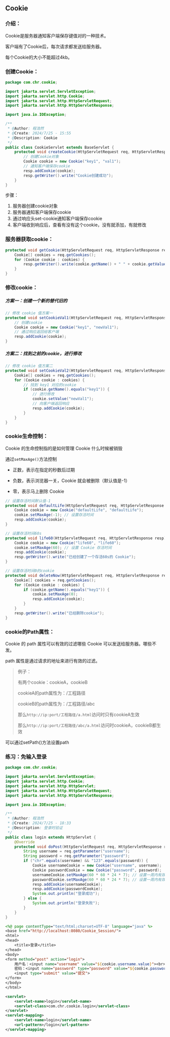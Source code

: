 ## Cookie

### 介绍：

Cookie是服务器通知客户端保存键值对的一种技术。

客户端有了Cookie后，每次请求都发送给服务器。

每个Cookie的大小不能超过4kb。



### 创建Cookie：

```java
package com.chr.cookie;

import jakarta.servlet.ServletException;
import jakarta.servlet.http.Cookie;
import jakarta.servlet.http.HttpServletRequest;
import jakarta.servlet.http.HttpServletResponse;

import java.io.IOException;

/**
 * @Author: 程浩然
 * @Create: 2024/7/25 - 15:55
 * @Description: Cookie
 */
public class CookieServlet extends BaseServlet {
    protected void createCookie(HttpServletRequest req, HttpServletResponse resp) throws ServletException, IOException {
        // 创建Cookie对象
        Cookie cookie = new Cookie("key1", "val1");
        // 通知客户端保存cookie
        resp.addCookie(cookie);
        resp.getWriter().write("Cookie创建成功");
    }
}
```

步骤：

1. 服务器创建cookie对象
2. 服务器通知客户端保存cookie
3. 通过响应头set-cookie通知客户端保存cookie
4. 客户端收到响应后，查看有没有这个cookie，没有就添加，有就修改



### 服务器获取cookie：

```java
protected void getCookie(HttpServletRequest req, HttpServletResponse resp) throws ServletException, IOException {
    Cookie[] cookies = req.getCookies();
    for (Cookie cookie : cookies) {
        resp.getWriter().write(cookie.getName() + " " + cookie.getValue() + "<br>");
    }
}
```



### 修改cookie：

##### 方案一：创建一个新的替代旧的

```java
// 修改 cookie 值方案一
protected void setCookieVal1(HttpServletRequest req, HttpServletResponse resp) throws ServletException, IOException {
    // 创建cookie
    Cookie cookie = new Cookie("key1", "newVal1");
    // 通过响应返回给客户端
    resp.addCookie(cookie);
}
```



##### 方案二：找到之前的cookie，进行修改

```java
// 修改 cookie 值方案二
protected void setCookieVal2(HttpServletRequest req, HttpServletResponse resp) throws ServletException, IOException {
    Cookie[] cookies = req.getCookies();
    for (Cookie cookie : cookies) {
        // 找到 key1 对应的cookie
        if (cookie.getName().equals("key1")) {
            // 进行修改
            cookie.setValue("newVal1");
            // 向客户端返回响应
            resp.addCookie(cookie);
        }
    }
}
```



### cookie生命控制：

Cookie 的生命控制指的是如何管理 Cookie 什么时候被销毁

通过`setMaxAge()`方法控制

- 正数，表示在指定的秒数后过期

- 负数，表示浏览器一关，Cookie 就会被删除（默认值是-1）

- 零，表示马上删除 Cookie

```java
// 设置存活时间默认值-1
protected void defaultLife(HttpServletRequest req, HttpServletResponse resp) throws ServletException, IOException {
    Cookie cookie = new Cookie("defaultLife", "defaultLife");
    cookie.setMaxAge(-1); // 设置存活时间
    resp.addCookie(cookie);
}

// 设置存活时间60s
protected void life60(HttpServletRequest req, HttpServletResponse resp) throws ServletException, IOException {
    Cookie cookie = new Cookie("life60", "life60");
    cookie.setMaxAge(60); // 设置 Cookie 存活时间
    resp.addCookie(cookie);
    resp.getWriter().write("已经创建了一个存活60s的 Cookie");
}

// 设置存活时间0的cookie
protected void deleteNow(HttpServletRequest req, HttpServletResponse resp) throws ServletException, IOException {
    Cookie[] cookies = req.getCookies();
    for (Cookie cookie : cookies) {
        if (cookie.getName().equals("key1")) {
            cookie.setMaxAge(0);
            resp.addCookie(cookie);
        }
    }
    resp.getWriter().write("已经删除cookie");
}
```



### cookie的Path属性：

Cookie 的 path 属性可以有效的过滤哪些 Cookie 可以发送给服务器。哪些不发。

path 属性是通过请求的地址来进行有效的过滤。

> 例子：
>
> 有两个cookie：cookieA，cookieB
>
> cookieA的path属性为：/工程路径
>
> cookieB的path属性为：/工程路径/abc
>
> 那么`http://ip:port/工程路径/a.html`访问时只有cookieA生效
>
> 那么`http://ip:port/工程路径/abc/a.html`访问时cookieA，cookieB都生效

可以通过setPath()方法设置path



### 练习：免输入登录

```java
package com.chr.cookie;

import jakarta.servlet.ServletException;
import jakarta.servlet.http.Cookie;
import jakarta.servlet.http.HttpServlet;
import jakarta.servlet.http.HttpServletRequest;
import jakarta.servlet.http.HttpServletResponse;

import java.io.IOException;

/**
 * @Author: 程浩然
 * @Create: 2024/7/25 - 18:33
 * @Description: 登录时验证
 */
public class login extends HttpServlet {
    @Override
    protected void doPost(HttpServletRequest req, HttpServletResponse resp) throws ServletException, IOException {
        String username = req.getParameter("username");
        String password = req.getParameter("password");
        if ("chr".equals(username) && "123".equals(password)) {
            Cookie usernameCookie = new Cookie("username", username);
            Cookie passwordCookie = new Cookie("password", password);
            usernameCookie.setMaxAge(60 * 60 * 24 * 7); // 设置一周内有效
            passwordCookie.setMaxAge(60 * 60 * 24 * 7); // 设置一周内有效
            resp.addCookie(usernameCookie);
            resp.addCookie(passwordCookie);
            System.out.println("登录成功");
        } else {
            System.out.println("登录失败");
        }
    }
}
```

```jsp
<%@ page contentType="text/html;charset=UTF-8" language="java" %>
<base href="http://localhost:8080/Cookie_Session/">
<html>
<head>
    <title>登录</title>
</head>
<body>
<form method="post" action="login">
    用户名：<input name="username" value="${cookie.username.value}"><br>
    密码：<input name="password" type="password" value="${cookie.password.value}"><br>
    <input type="submit" value="提交">
</form>
</body>
</html>
```

```xml
<servlet>
    <servlet-name>login</servlet-name>
    <servlet-class>com.chr.cookie.login</servlet-class>
</servlet>
<servlet-mapping>
    <servlet-name>login</servlet-name>
    <url-pattern>/login</url-pattern>
</servlet-mapping>
```
